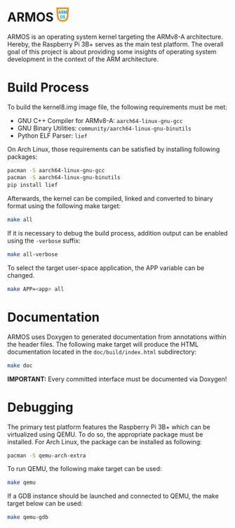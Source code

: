 ARMOS <img src="Other/logo.png" width="28">
=====

ARMOS is an operating system kernel targeting the ARMv8-A architecture. Hereby,
the Raspberry Pi 3B+ serves as the main test platform. The overall goal of this
project is about providing some insights of operating system development in the
context of the ARM architecture.

# Build Process

To build the kernel8.img image file, the following requirements must be met:

- GNU C++ Compiler for ARMv8-A: `aarch64-linux-gnu-gcc`
- GNU Binary Utilities: `community/aarch64-linux-gnu-binutils`
- Python ELF Parser: `lief`

On Arch Linux, those requirements can be satisfied by installing following
packages:

```bash
pacman -S aarch64-linux-gnu-gcc
pacman -S aarch64-linux-gnu-binutils
pip install lief
```

Afterwards, the kernel can be compiled, linked and converted to binary format
using the following make target:

```bash
make all
```

If it is necessary to debug the build process, addition output can be enabled
using the `-verbose` suffix:

```bash
make all-verbose
```

To select the target user-space application, the APP variable can be changed.
```bash
make APP=<app> all
```

# Documentation

ARMOS uses Doxygen to generated documentation from annotations within the
header files. The following make target will produce the HTML documentation
located in the `doc/build/index.html` subdirectory:

```bash
make doc
```

**IMPORTANT:** Every committed interface must be documented via Doxygen!

# Debugging

The primary test platform features the Raspberry Pi 3B+ which can be
virtualized using QEMU. To do so, the appropriate package must be installed.
For Arch Linux, the package can be installed as following:

```bash
pacman -S qemu-arch-extra 
```

To run QEMU, the following make target can be used:

```bash
make qemu
```

If a GDB instance should be launched and connected to QEMU, the make target
below can be used:

```bash
make qemu-gdb
```
